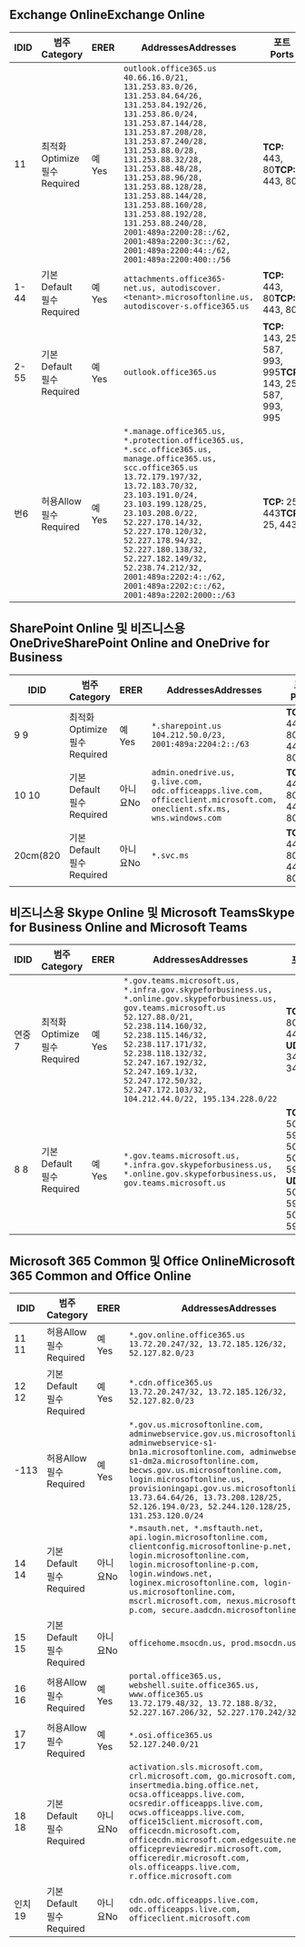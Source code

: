 <!--THIS FILE IS AUTOMATICALLY GENERATED. MANUAL CHANGES WILL BE OVERWRITTEN.-->
<!--Please contact the Office 365 Endpoints team with any questions.-->
<!--USGovGCCHigh endpoints version 2019042900-->
<!--File generated 2019-04-29 11:00:13.2826-->

## <a name="exchange-online"></a><span data-ttu-id="48cb3-101">Exchange Online</span><span class="sxs-lookup"><span data-stu-id="48cb3-101">Exchange Online</span></span>

<span data-ttu-id="48cb3-102">ID</span><span class="sxs-lookup"><span data-stu-id="48cb3-102">ID</span></span> | <span data-ttu-id="48cb3-103">범주</span><span class="sxs-lookup"><span data-stu-id="48cb3-103">Category</span></span> | <span data-ttu-id="48cb3-104">ER</span><span class="sxs-lookup"><span data-stu-id="48cb3-104">ER</span></span> | <span data-ttu-id="48cb3-105">Addresses</span><span class="sxs-lookup"><span data-stu-id="48cb3-105">Addresses</span></span> | <span data-ttu-id="48cb3-106">포트</span><span class="sxs-lookup"><span data-stu-id="48cb3-106">Ports</span></span>
-- | -------------------- | --- | ------------------------------------------------------------------------------------------------------------------------------------------------------------------------------------------------------------------------------------------------------------------------------------------------------------------------------------------------------------------------------------------------------------------------------------------------ | -------------------------------
<span data-ttu-id="48cb3-107">1</span><span class="sxs-lookup"><span data-stu-id="48cb3-107">1</span></span> | <span data-ttu-id="48cb3-108">최적화</span><span class="sxs-lookup"><span data-stu-id="48cb3-108">Optimize</span></span><BR><span data-ttu-id="48cb3-109">필수</span><span class="sxs-lookup"><span data-stu-id="48cb3-109">Required</span></span> | <span data-ttu-id="48cb3-110">예</span><span class="sxs-lookup"><span data-stu-id="48cb3-110">Yes</span></span> | `outlook.office365.us`<BR>`40.66.16.0/21, 131.253.83.0/26, 131.253.84.64/26, 131.253.84.192/26, 131.253.86.0/24, 131.253.87.144/28, 131.253.87.208/28, 131.253.87.240/28, 131.253.88.0/28, 131.253.88.32/28, 131.253.88.48/28, 131.253.88.96/28, 131.253.88.128/28, 131.253.88.144/28, 131.253.88.160/28, 131.253.88.192/28, 131.253.88.240/28, 2001:489a:2200:28::/62, 2001:489a:2200:3c::/62, 2001:489a:2200:44::/62, 2001:489a:2200:400::/56` | <span data-ttu-id="48cb3-111">**TCP:** 443, 80</span><span class="sxs-lookup"><span data-stu-id="48cb3-111">**TCP:** 443, 80</span></span>
<span data-ttu-id="48cb3-112">1-4</span><span class="sxs-lookup"><span data-stu-id="48cb3-112">4</span></span> | <span data-ttu-id="48cb3-113">기본</span><span class="sxs-lookup"><span data-stu-id="48cb3-113">Default</span></span><BR><span data-ttu-id="48cb3-114">필수</span><span class="sxs-lookup"><span data-stu-id="48cb3-114">Required</span></span> | <span data-ttu-id="48cb3-115">예</span><span class="sxs-lookup"><span data-stu-id="48cb3-115">Yes</span></span> | `attachments.office365-net.us, autodiscover.<tenant>.microsoftonline.us, autodiscover-s.office365.us` | <span data-ttu-id="48cb3-116">**TCP:** 443, 80</span><span class="sxs-lookup"><span data-stu-id="48cb3-116">**TCP:** 443, 80</span></span>
<span data-ttu-id="48cb3-117">2-5</span><span class="sxs-lookup"><span data-stu-id="48cb3-117">5</span></span> | <span data-ttu-id="48cb3-118">기본</span><span class="sxs-lookup"><span data-stu-id="48cb3-118">Default</span></span><BR><span data-ttu-id="48cb3-119">필수</span><span class="sxs-lookup"><span data-stu-id="48cb3-119">Required</span></span> | <span data-ttu-id="48cb3-120">예</span><span class="sxs-lookup"><span data-stu-id="48cb3-120">Yes</span></span> | `outlook.office365.us` | <span data-ttu-id="48cb3-121">**TCP:** 143, 25, 587, 993, 995</span><span class="sxs-lookup"><span data-stu-id="48cb3-121">**TCP:** 143, 25, 587, 993, 995</span></span>
<span data-ttu-id="48cb3-122">번</span><span class="sxs-lookup"><span data-stu-id="48cb3-122">6</span></span> | <span data-ttu-id="48cb3-123">허용</span><span class="sxs-lookup"><span data-stu-id="48cb3-123">Allow</span></span><BR><span data-ttu-id="48cb3-124">필수</span><span class="sxs-lookup"><span data-stu-id="48cb3-124">Required</span></span> | <span data-ttu-id="48cb3-125">예</span><span class="sxs-lookup"><span data-stu-id="48cb3-125">Yes</span></span> | `*.manage.office365.us, *.protection.office365.us, *.scc.office365.us, manage.office365.us, scc.office365.us`<BR>`13.72.179.197/32, 13.72.183.70/32, 23.103.191.0/24, 23.103.199.128/25, 23.103.208.0/22, 52.227.170.14/32, 52.227.170.120/32, 52.227.178.94/32, 52.227.180.138/32, 52.227.182.149/32, 52.238.74.212/32, 2001:489a:2202:4::/62, 2001:489a:2202:c::/62, 2001:489a:2202:2000::/63` | <span data-ttu-id="48cb3-126">**TCP:** 25, 443</span><span class="sxs-lookup"><span data-stu-id="48cb3-126">**TCP:** 25, 443</span></span>

## <a name="sharepoint-online-and-onedrive-for-business"></a><span data-ttu-id="48cb3-127">SharePoint Online 및 비즈니스용 OneDrive</span><span class="sxs-lookup"><span data-stu-id="48cb3-127">SharePoint Online and OneDrive for Business</span></span>

<span data-ttu-id="48cb3-128">ID</span><span class="sxs-lookup"><span data-stu-id="48cb3-128">ID</span></span> | <span data-ttu-id="48cb3-129">범주</span><span class="sxs-lookup"><span data-stu-id="48cb3-129">Category</span></span> | <span data-ttu-id="48cb3-130">ER</span><span class="sxs-lookup"><span data-stu-id="48cb3-130">ER</span></span> | <span data-ttu-id="48cb3-131">Addresses</span><span class="sxs-lookup"><span data-stu-id="48cb3-131">Addresses</span></span> | <span data-ttu-id="48cb3-132">포트</span><span class="sxs-lookup"><span data-stu-id="48cb3-132">Ports</span></span>
-- | -------------------- | --- | ----------------------------------------------------------------------------------------------------------------------- | ----------------
<span data-ttu-id="48cb3-133">9 </span><span class="sxs-lookup"><span data-stu-id="48cb3-133">9</span></span> | <span data-ttu-id="48cb3-134">최적화</span><span class="sxs-lookup"><span data-stu-id="48cb3-134">Optimize</span></span><BR><span data-ttu-id="48cb3-135">필수</span><span class="sxs-lookup"><span data-stu-id="48cb3-135">Required</span></span> | <span data-ttu-id="48cb3-136">예</span><span class="sxs-lookup"><span data-stu-id="48cb3-136">Yes</span></span> | `*.sharepoint.us`<BR>`104.212.50.0/23, 2001:489a:2204:2::/63` | <span data-ttu-id="48cb3-137">**TCP:** 443, 80</span><span class="sxs-lookup"><span data-stu-id="48cb3-137">**TCP:** 443, 80</span></span>
<span data-ttu-id="48cb3-138">10 </span><span class="sxs-lookup"><span data-stu-id="48cb3-138">10</span></span> | <span data-ttu-id="48cb3-139">기본</span><span class="sxs-lookup"><span data-stu-id="48cb3-139">Default</span></span><BR><span data-ttu-id="48cb3-140">필수</span><span class="sxs-lookup"><span data-stu-id="48cb3-140">Required</span></span> | <span data-ttu-id="48cb3-141">아니요</span><span class="sxs-lookup"><span data-stu-id="48cb3-141">No</span></span> | `admin.onedrive.us, g.live.com, odc.officeapps.live.com, officeclient.microsoft.com, oneclient.sfx.ms, wns.windows.com` | <span data-ttu-id="48cb3-142">**TCP:** 443, 80</span><span class="sxs-lookup"><span data-stu-id="48cb3-142">**TCP:** 443, 80</span></span>
<span data-ttu-id="48cb3-143">20cm(8</span><span class="sxs-lookup"><span data-stu-id="48cb3-143">20</span></span> | <span data-ttu-id="48cb3-144">기본</span><span class="sxs-lookup"><span data-stu-id="48cb3-144">Default</span></span><BR><span data-ttu-id="48cb3-145">필수</span><span class="sxs-lookup"><span data-stu-id="48cb3-145">Required</span></span> | <span data-ttu-id="48cb3-146">아니요</span><span class="sxs-lookup"><span data-stu-id="48cb3-146">No</span></span> | `*.svc.ms` | <span data-ttu-id="48cb3-147">**TCP:** 443, 80</span><span class="sxs-lookup"><span data-stu-id="48cb3-147">**TCP:** 443, 80</span></span>

## <a name="skype-for-business-online-and-microsoft-teams"></a><span data-ttu-id="48cb3-148">비즈니스용 Skype Online 및 Microsoft Teams</span><span class="sxs-lookup"><span data-stu-id="48cb3-148">Skype for Business Online and Microsoft Teams</span></span>

<span data-ttu-id="48cb3-149">ID</span><span class="sxs-lookup"><span data-stu-id="48cb3-149">ID</span></span> | <span data-ttu-id="48cb3-150">범주</span><span class="sxs-lookup"><span data-stu-id="48cb3-150">Category</span></span> | <span data-ttu-id="48cb3-151">ER</span><span class="sxs-lookup"><span data-stu-id="48cb3-151">ER</span></span> | <span data-ttu-id="48cb3-152">Addresses</span><span class="sxs-lookup"><span data-stu-id="48cb3-152">Addresses</span></span> | <span data-ttu-id="48cb3-153">포트</span><span class="sxs-lookup"><span data-stu-id="48cb3-153">Ports</span></span>
-- | -------------------- | --- | --------------------------------------------------------------------------------------------------------------------------------------------------------------------------------------------------------------------------------------------------------------------------------------------------------------------------------- | --------------------------------------------------
<span data-ttu-id="48cb3-154">연중</span><span class="sxs-lookup"><span data-stu-id="48cb3-154">7</span></span> | <span data-ttu-id="48cb3-155">최적화</span><span class="sxs-lookup"><span data-stu-id="48cb3-155">Optimize</span></span><BR><span data-ttu-id="48cb3-156">필수</span><span class="sxs-lookup"><span data-stu-id="48cb3-156">Required</span></span> | <span data-ttu-id="48cb3-157">예</span><span class="sxs-lookup"><span data-stu-id="48cb3-157">Yes</span></span> | `*.gov.teams.microsoft.us, *.infra.gov.skypeforbusiness.us, *.online.gov.skypeforbusiness.us, gov.teams.microsoft.us`<BR>`52.127.88.0/21, 52.238.114.160/32, 52.238.115.146/32, 52.238.117.171/32, 52.238.118.132/32, 52.247.167.192/32, 52.247.169.1/32, 52.247.172.50/32, 52.247.172.103/32, 104.212.44.0/22, 195.134.228.0/22` | <span data-ttu-id="48cb3-158">**TCP:** 443, 80</span><span class="sxs-lookup"><span data-stu-id="48cb3-158">**TCP:** 443, 80</span></span><BR><span data-ttu-id="48cb3-159">**UDP:** 3478</span><span class="sxs-lookup"><span data-stu-id="48cb3-159">**UDP:** 3478</span></span>
<span data-ttu-id="48cb3-160">8 </span><span class="sxs-lookup"><span data-stu-id="48cb3-160">8</span></span> | <span data-ttu-id="48cb3-161">기본</span><span class="sxs-lookup"><span data-stu-id="48cb3-161">Default</span></span><BR><span data-ttu-id="48cb3-162">필수</span><span class="sxs-lookup"><span data-stu-id="48cb3-162">Required</span></span> | <span data-ttu-id="48cb3-163">예</span><span class="sxs-lookup"><span data-stu-id="48cb3-163">Yes</span></span> | `*.gov.teams.microsoft.us, *.infra.gov.skypeforbusiness.us, *.online.gov.skypeforbusiness.us, gov.teams.microsoft.us` | <span data-ttu-id="48cb3-164">**TCP:** 5061, 50000-59999</span><span class="sxs-lookup"><span data-stu-id="48cb3-164">**TCP:** 5061, 50000-59999</span></span><BR><span data-ttu-id="48cb3-165">**UDP:** 50000-59999</span><span class="sxs-lookup"><span data-stu-id="48cb3-165">**UDP:** 50000-59999</span></span>

## <a name="microsoft-365-common-and-office-online"></a><span data-ttu-id="48cb3-166">Microsoft 365 Common 및 Office Online</span><span class="sxs-lookup"><span data-stu-id="48cb3-166">Microsoft 365 Common and Office Online</span></span>

<span data-ttu-id="48cb3-167">ID</span><span class="sxs-lookup"><span data-stu-id="48cb3-167">ID</span></span> | <span data-ttu-id="48cb3-168">범주</span><span class="sxs-lookup"><span data-stu-id="48cb3-168">Category</span></span> | <span data-ttu-id="48cb3-169">ER</span><span class="sxs-lookup"><span data-stu-id="48cb3-169">ER</span></span> | <span data-ttu-id="48cb3-170">Addresses</span><span class="sxs-lookup"><span data-stu-id="48cb3-170">Addresses</span></span> | <span data-ttu-id="48cb3-171">포트</span><span class="sxs-lookup"><span data-stu-id="48cb3-171">Ports</span></span>
-- | ------------------- | --- | ---------------------------------------------------------------------------------------------------------------------------------------------------------------------------------------------------------------------------------------------------------------------------------------------------------------------------------------------------------------------------------------------- | ----------------
<span data-ttu-id="48cb3-172">11 </span><span class="sxs-lookup"><span data-stu-id="48cb3-172">11</span></span> | <span data-ttu-id="48cb3-173">허용</span><span class="sxs-lookup"><span data-stu-id="48cb3-173">Allow</span></span><BR><span data-ttu-id="48cb3-174">필수</span><span class="sxs-lookup"><span data-stu-id="48cb3-174">Required</span></span> | <span data-ttu-id="48cb3-175">예</span><span class="sxs-lookup"><span data-stu-id="48cb3-175">Yes</span></span> | `*.gov.online.office365.us`<BR>`13.72.20.247/32, 13.72.185.126/32, 52.127.82.0/23` | <span data-ttu-id="48cb3-176">**TCP:** 443</span><span class="sxs-lookup"><span data-stu-id="48cb3-176">**TCP:** 443</span></span>
<span data-ttu-id="48cb3-177">12 </span><span class="sxs-lookup"><span data-stu-id="48cb3-177">12</span></span> | <span data-ttu-id="48cb3-178">기본</span><span class="sxs-lookup"><span data-stu-id="48cb3-178">Default</span></span><BR><span data-ttu-id="48cb3-179">필수</span><span class="sxs-lookup"><span data-stu-id="48cb3-179">Required</span></span> | <span data-ttu-id="48cb3-180">예</span><span class="sxs-lookup"><span data-stu-id="48cb3-180">Yes</span></span> | `*.cdn.office365.us`<BR>`13.72.20.247/32, 13.72.185.126/32, 52.127.82.0/23` | <span data-ttu-id="48cb3-181">**TCP:** 443</span><span class="sxs-lookup"><span data-stu-id="48cb3-181">**TCP:** 443</span></span>
<span data-ttu-id="48cb3-182">-1</span><span class="sxs-lookup"><span data-stu-id="48cb3-182">13</span></span> | <span data-ttu-id="48cb3-183">허용</span><span class="sxs-lookup"><span data-stu-id="48cb3-183">Allow</span></span><BR><span data-ttu-id="48cb3-184">필수</span><span class="sxs-lookup"><span data-stu-id="48cb3-184">Required</span></span> | <span data-ttu-id="48cb3-185">예</span><span class="sxs-lookup"><span data-stu-id="48cb3-185">Yes</span></span> | `*.gov.us.microsoftonline.com, adminwebservice.gov.us.microsoftonline.com, adminwebservice-s1-bn1a.microsoftonline.com, adminwebservice-s1-dm2a.microsoftonline.com, becws.gov.us.microsoftonline.com, login.microsoftonline.us, provisioningapi.gov.us.microsoftonline.com`<BR>`13.73.64.64/26, 13.73.208.128/25, 52.126.194.0/23, 52.244.120.128/25, 131.253.120.0/24` | <span data-ttu-id="48cb3-186">**TCP:** 443</span><span class="sxs-lookup"><span data-stu-id="48cb3-186">**TCP:** 443</span></span>
<span data-ttu-id="48cb3-187">14 </span><span class="sxs-lookup"><span data-stu-id="48cb3-187">14</span></span> | <span data-ttu-id="48cb3-188">기본</span><span class="sxs-lookup"><span data-stu-id="48cb3-188">Default</span></span><BR><span data-ttu-id="48cb3-189">필수</span><span class="sxs-lookup"><span data-stu-id="48cb3-189">Required</span></span> | <span data-ttu-id="48cb3-190">아니요</span><span class="sxs-lookup"><span data-stu-id="48cb3-190">No</span></span> | `*.msauth.net, *.msftauth.net, api.login.microsoftonline.com, clientconfig.microsoftonline-p.net, login.microsoftonline.com, login.microsoftonline-p.com, login.windows.net, loginex.microsoftonline.com, login-us.microsoftonline.com, mscrl.microsoft.com, nexus.microsoftonline-p.com, secure.aadcdn.microsoftonline-p.com` | <span data-ttu-id="48cb3-191">**TCP:** 443</span><span class="sxs-lookup"><span data-stu-id="48cb3-191">**TCP:** 443</span></span>
<span data-ttu-id="48cb3-192">15 </span><span class="sxs-lookup"><span data-stu-id="48cb3-192">15</span></span> | <span data-ttu-id="48cb3-193">기본</span><span class="sxs-lookup"><span data-stu-id="48cb3-193">Default</span></span><BR><span data-ttu-id="48cb3-194">필수</span><span class="sxs-lookup"><span data-stu-id="48cb3-194">Required</span></span> | <span data-ttu-id="48cb3-195">아니요</span><span class="sxs-lookup"><span data-stu-id="48cb3-195">No</span></span> | `officehome.msocdn.us, prod.msocdn.us` | <span data-ttu-id="48cb3-196">**TCP:** 443, 80</span><span class="sxs-lookup"><span data-stu-id="48cb3-196">**TCP:** 443, 80</span></span>
<span data-ttu-id="48cb3-197">16 </span><span class="sxs-lookup"><span data-stu-id="48cb3-197">16</span></span> | <span data-ttu-id="48cb3-198">허용</span><span class="sxs-lookup"><span data-stu-id="48cb3-198">Allow</span></span><BR><span data-ttu-id="48cb3-199">필수</span><span class="sxs-lookup"><span data-stu-id="48cb3-199">Required</span></span> | <span data-ttu-id="48cb3-200">예</span><span class="sxs-lookup"><span data-stu-id="48cb3-200">Yes</span></span> | `portal.office365.us, webshell.suite.office365.us, www.office365.us`<BR>`13.72.179.48/32, 13.72.188.8/32, 52.227.167.206/32, 52.227.170.242/32` | <span data-ttu-id="48cb3-201">**TCP:** 443, 80</span><span class="sxs-lookup"><span data-stu-id="48cb3-201">**TCP:** 443, 80</span></span>
<span data-ttu-id="48cb3-202">17 </span><span class="sxs-lookup"><span data-stu-id="48cb3-202">17</span></span> | <span data-ttu-id="48cb3-203">허용</span><span class="sxs-lookup"><span data-stu-id="48cb3-203">Allow</span></span><BR><span data-ttu-id="48cb3-204">필수</span><span class="sxs-lookup"><span data-stu-id="48cb3-204">Required</span></span> | <span data-ttu-id="48cb3-205">예</span><span class="sxs-lookup"><span data-stu-id="48cb3-205">Yes</span></span> | `*.osi.office365.us`<BR>`52.127.240.0/21` | <span data-ttu-id="48cb3-206">**TCP:** 443</span><span class="sxs-lookup"><span data-stu-id="48cb3-206">**TCP:** 443</span></span>
<span data-ttu-id="48cb3-207">18 </span><span class="sxs-lookup"><span data-stu-id="48cb3-207">18</span></span> | <span data-ttu-id="48cb3-208">기본</span><span class="sxs-lookup"><span data-stu-id="48cb3-208">Default</span></span><BR><span data-ttu-id="48cb3-209">필수</span><span class="sxs-lookup"><span data-stu-id="48cb3-209">Required</span></span> | <span data-ttu-id="48cb3-210">아니요</span><span class="sxs-lookup"><span data-stu-id="48cb3-210">No</span></span> | `activation.sls.microsoft.com, crl.microsoft.com, go.microsoft.com, insertmedia.bing.office.net, ocsa.officeapps.live.com, ocsredir.officeapps.live.com, ocws.officeapps.live.com, office15client.microsoft.com, officecdn.microsoft.com, officecdn.microsoft.com.edgesuite.net, officepreviewredir.microsoft.com, officeredir.microsoft.com, ols.officeapps.live.com, r.office.microsoft.com` | <span data-ttu-id="48cb3-211">**TCP:** 443, 80</span><span class="sxs-lookup"><span data-stu-id="48cb3-211">**TCP:** 443, 80</span></span>
<span data-ttu-id="48cb3-212">인치</span><span class="sxs-lookup"><span data-stu-id="48cb3-212">19</span></span> | <span data-ttu-id="48cb3-213">기본</span><span class="sxs-lookup"><span data-stu-id="48cb3-213">Default</span></span><BR><span data-ttu-id="48cb3-214">필수</span><span class="sxs-lookup"><span data-stu-id="48cb3-214">Required</span></span> | <span data-ttu-id="48cb3-215">아니요</span><span class="sxs-lookup"><span data-stu-id="48cb3-215">No</span></span> | `cdn.odc.officeapps.live.com, odc.officeapps.live.com, officeclient.microsoft.com` | <span data-ttu-id="48cb3-216">**TCP:** 443, 80</span><span class="sxs-lookup"><span data-stu-id="48cb3-216">**TCP:** 443, 80</span></span>
